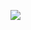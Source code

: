 [![](https://github-readme-stats.vercel.app/api/wakatime?username=adam_snow&layout=compact&theme=radical&langs_count=4&hide_title=true)](https://wakatime.com/@adam_snow)
